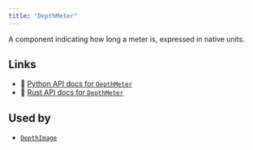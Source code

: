 ```yaml
---
title: "DepthMeter"
---
```


A component indicating how long a meter is, expressed in native units.


## Links
 * 🐍 [Python API docs for `DepthMeter`](https://ref.rerun.io/docs/python/nightly/package/rerun/components/depth_meter/)
 * 🦀 [Rust API docs for `DepthMeter`](https://docs.rs/rerun/0.9.0-alpha.6/rerun/components/struct.DepthMeter.html)


## Used by

* [`DepthImage`](../archetypes/depth_image.md)
